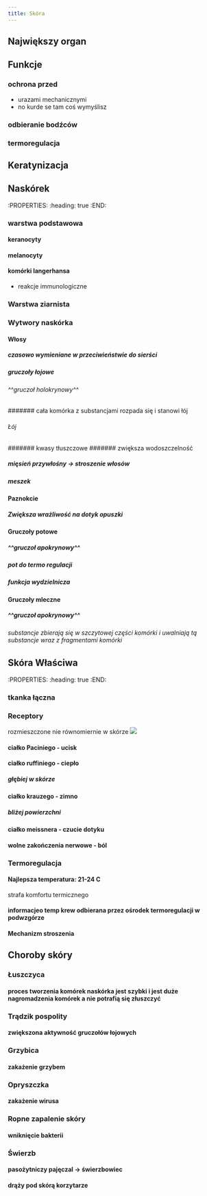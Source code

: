 ```yaml
---
title: Skóra
---
```


## Największy organ
## Funkcje
### ochrona przed
* urazami mechanicznymi
* no kurde se tam coś wymyślisz
### odbieranie bodźców
### termoregulacja
## Keratynizacja
## Naskórek
:PROPERTIES:
:heading: true
:END:
### warstwa podstawowa
#### keranocyty
#### melanocyty
#### komórki langerhansa
* reakcje immunologiczne
### Warstwa ziarnista
### Wytwory naskórka
#### Włosy
##### czasowo wymieniane w przeciwieństwie do sierści
##### gruczoły łojowe
###### ^^gruczoł holokrynowy^^
####### cała komórka z substancjami rozpada się i stanowi łój
###### Łój
####### kwasy tłuszczowe
####### zwiększa wodoszczelność
##### mięsień przywłośny → stroszenie włosów
##### meszek
#### Paznokcie
##### Zwiększa **wrażliwość na dotyk** opuszki
#### Gruczoły potowe
##### ^^gruczoł apokrynowy^^
##### pot do termo regulacji
##### funkcja wydzielnicza
#### Gruczoły mleczne
##### ^^gruczoł apokrynowy^^
###### substancje zbierają się w szczytowej części komórki i uwalniają tą substancje wraz z fragmentami komórki
## Skóra Właściwa
:PROPERTIES:
:heading: true
:END:
### tkanka łączna
### Receptory
rozmieszczone nie równomiernie w skórze
![](https://static.epodreczniki.pl/portal/f/res-minimized/R2tWdcWN7v2Tc/1594287958/1jBF28mssL7NoJE09oPpoE9NWYNefDtA.png)
#### ciałko Paciniego - ucisk
#### ciałko ruffiniego - ciepło
##### głębiej w skórze
#### ciałko krauzego - zimno
##### bliżej powierzchni
#### ciałko meissnera - czucie dotyku
#### wolne zakończenia nerwowe - ból
### Termoregulacja
#### Najlepsza temperatura: **21-24 C**
strafa komfortu termicznego
#### informacjeo temp krew odbierana przez ośrodek termoregulacji w podwzgórze
#### Mechanizm stroszenia
## Choroby skóry
### Łuszczyca
#### proces tworzenia komórek naskórka jest szybki i jest duże nagromadzenia komórek a nie  potrafią się złuszczyć
### Trądzik pospolity
#### zwiększona aktywność gruczołów łojowych
### Grzybica
#### zakażenie grzybem
### Opryszczka
#### zakażenie wirusa
### Ropne zapalenie skóry
#### wniknięcie bakterii
### Świerzb
#### pasożytniczy pajęczal → świerzbowiec
#### drąży pod skórą korzytarze
